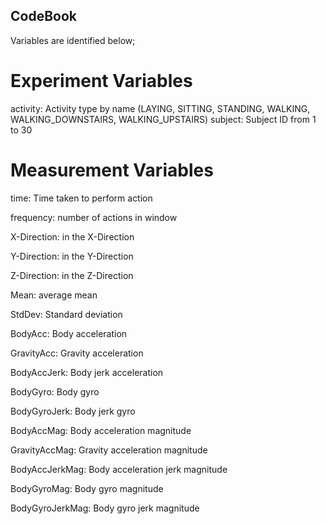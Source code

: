 ## CodeBook

Variables are identified below;

# Experiment Variables

activity: Activity type by name (LAYING, SITTING, STANDING, WALKING, WALKING_DOWNSTAIRS, WALKING_UPSTAIRS)
subject: Subject ID from 1 to 30

# Measurement Variables

time: Time taken to perform action

frequency: number of actions in window

X-Direction: in the X-Direction

Y-Direction: in the Y-Direction

Z-Direction: in the Z-Direction

Mean: average mean

StdDev: Standard deviation

BodyAcc: Body acceleration

GravityAcc: Gravity acceleration

BodyAccJerk: Body jerk acceleration

BodyGyro: Body gyro

BodyGyroJerk: Body jerk gyro

BodyAccMag: Body acceleration magnitude

GravityAccMag: Gravity acceleration magnitude

BodyAccJerkMag: Body acceleration jerk magnitude

BodyGyroMag: Body gyro magnitude

BodyGyroJerkMag: Body gyro jerk magnitude



